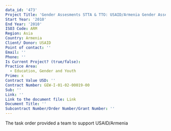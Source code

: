 ```yaml
---
data_id: '473'
Project Title: 'Gender Assesments STTA & TTO: USAID/Armenia Gender Assessment (TDY 93)'
Start Year: '2010'
End Year: '2010'
ISO3 Code: ARM
Region: Asia
Country: Armenia
Client/ Donor: USAID
Point of contact: ''
Email: ''
Phone: ''
Is Current Project? (true/false): 
Practice Area:
  - Education, Gender and Youth
Prime: x
Contract Value USD: ''
Contract Number: GEW-I-01-02-00019-00
Sub: ''
Link: ''
Link to the document file: Link
Document Title: ''
Subcontract Number/Order Number/Grant Number: ''
---
```


The task order provided a team to support USAID/Armenia